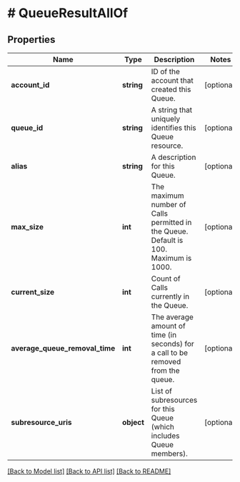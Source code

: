 # # QueueResultAllOf

## Properties

Name | Type | Description | Notes
------------ | ------------- | ------------- | -------------
**account_id** | **string** | ID of the account that created this Queue. | [optional]
**queue_id** | **string** | A string that uniquely identifies this Queue resource. | [optional]
**alias** | **string** | A description for this Queue. | [optional]
**max_size** | **int** | The maximum number of Calls permitted in the Queue. Default is 100. Maximum is 1000. | [optional]
**current_size** | **int** | Count of Calls currently in the Queue. | [optional]
**average_queue_removal_time** | **int** | The average amount of time (in seconds) for a call to be removed from the queue. | [optional]
**subresource_uris** | **object** | List of subresources for this Queue (which includes Queue members). | [optional]

[[Back to Model list]](../../README.md#models) [[Back to API list]](../../README.md#endpoints) [[Back to README]](../../README.md)
